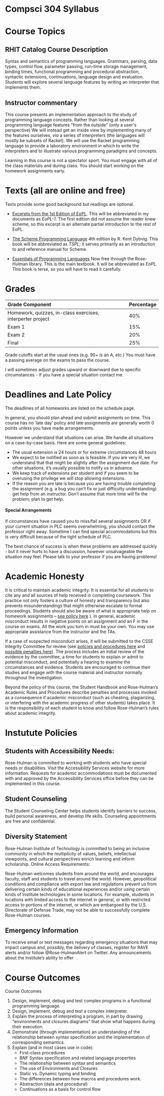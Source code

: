# Compsci 304 Syllabus

# Course Topics

## RHIT Catalog Course Description

Syntax and semantics of programming languages. Grammars, parsing, data
types, control flow, parameter passing, run-time storage management,
binding times, functional programming and procedural abstraction,
syntactic extensions, continuations, language design and
evaluation. Students will explore several language features by writing
an interpreter that implements them.

## Instructor commentary

This course presents an implementation
approach to the study of programming language concepts.  Rather than
looking at several programming language features "from the outside"
(only a user's perspective) We will instead get an inside
view by implementing many of the features ourselves, *via* a
series of interpreters (the languages will mostly be subsets of
Racket).  We will use the Racket programming language to provide a
laboratory environment in which to write the interpreters and to
illustrate various programming paradigms and concepts.

Learning in this course is not a spectator sport. You must engage with all of the class materials and during class. You should start working on the homework assignments early. 

# Texts (all are online and free)

Texts provide some good background but readings are optional.

- [Excerpts from the 1st Edition of EoPL](https://moodle.rose-hulman.edu/pluginfile.php/3547225/mod_resource/content/0/EoPL-1.pdf). This will 
be abbreviated in my documents as *EoPL-1*.  The first edition did not assume the reader knew scheme, so this excerpt is an alternate partial introduction to the rest of EoPL.

- [The Scheme Programming Language](http://www.scheme.com/tspl4/) 4th edition by R. Kent
Dybvig. This book will be abbreviated as *TSPL*; it serves
primarily as an introduction to and reference manual for Scheme.

- [Essentials of Programming
Languages](https://ebookcentral.proquest.com/lib/rosehulman-ebooks/detail.action?docID=3338861)
Now free through the Rose-Hulman library.  This is the main
textbook. It will be abbreviated as *EoPL*.  This book is terse, so
you will have to read it carefully.

# Grades

| Grade Component                                            | Percentage   |
| :---------------------------------------                   | :----------- |
| Homework, quizzes, in-class exercises, interperter project | 40%          |
| Exam 1                                                     | 15%          |
| Exam 2                                                     | 20%          |
| Final                                                      | 25%          |

Grade cutoffs start at the usual ones (e.g. 90+ is an A, etc.)  You must have a passing average on the exams to pass the course.

I will sometimes adjust grades upward or downward due to specific circumstances - if you have a special situation contact me.

# Deadlines and Late Policy

The deadlines of all homeworks are listed on the schedule page.

In general, you should plan ahead and submit assignments on time. This course has no ’late day’ policy and late assignments are generally worth 0 points unless you have made arrangements.

However we understand that situations can arise. We handle all situations on a case-by-case basis. Here are some general guidelines:

* The usual extension is 24 hours or for extreme circumstances 48 hours
* We expect to be notified as soon as is feasible. If you are very ill, we understand that that might be slightly after the assignment due date. For other situations, it’s usually possible to notify us in advance.
* We keep track of extensions per student and if you seem to be overusing the privilege we will stop allowing extensions.
* If the reason you are late is because you are having trouble completing the assignment (e.g. a bug you can’t fix or just difficulty understanding) get help from an instructor. Don’t assume that more time will fix the problem; plan to get help.

#### Special Arrangements

If circumstances have caused you to miss/fail several assignments OR
if your current situation in PLC seems overwhelming, you should
contact the professor right away.  Sometime I can find special
accommodations but this is very difficult because of the tight
schedule of PLC.

The best chance of success is when these problems are addressed
quickly - but it never hurts to have a discussion, however
unsalvageable the situation may feel.  Please talk to your professor
if you are having problems!

# Academic Honesty

It is critical to maintain academic integrity. It is essential for all
students to cite any and all sources of help received in completing
coursework. This practice not only fosters a culture of honesty and
transparency but also prevents misunderstandings that might otherwise
escalate to formal proceedings. Students should also be aware of what
is appropriate help on homework assignments – <a href="https://rosehulman.sharepoint.com/:w:/r/sites/CS/Shared Documents/Pilot Integrity Policy/IntegrityPilotPolicy - What Constitutes Misconduct.docx?d=w72d3dc4b233d4df68e10736359a06c80&csf=1&web=1&e=QWvFcM">see policy here</a> ). In general, academic misconduct results in negative points on an assignment and an F in the course on exams. All the work you turn in must be your own. You may use appropriate assistance from the instructor and the TAs.

If a case of suspected misconduct arises, it will be submitted to the
CSSE Integrity Committee for review (see <a href="https://rosehulman.sharepoint.com/:w:/r/sites/CS/Shared Documents/Pilot Integrity Policy/IntegrityPilotPolicy - Procedures.docx?d=wf4c70babf3ac434ba29d5518dca9f877&csf=1&web=1&e=1efwlT">policies and procedures here</a>
and <a href="https://rosehulman.sharepoint.com/:w:/r/sites/CS/Shared Documents/Pilot Integrity Policy/IntegrityPilotPolicy - Penalties %26 Evidence.docx?d=w916e293ca31a4493bdbdd6b78ed2d3dd&csf=1&web=1&e=wCWF2K">possible penalties here</a>). The process includes an initial review
of the evidence by the committee, a time for students to explain or
admit to potential misconduct, and potentially a hearing to examine
the circumstances and evidence. Students are encouraged to continue
their studies and engage with the course material and instructor
normally throughout the investigation.

Beyond the policy of this course, the Student Handbook and
Rose-Hulman’s Academic Rules and Procedures describe penalties and
processes invoked as a consequence if academic misconduct (such as
cheating, plagiarizing, or interfering with the academic progress of
other students) takes place.  It is the responsibility of each student
to know and follow Rose-Hulman’s rules about academic integrity.



# Instutute Policies

## Students with Accessibility Needs:

Rose-Hulman is committed to working with students who have special needs or disabilities.  Visit the Accessibility Services website for more information.  Requests for academic accommodations must be documented with and approved by the Accessibility Services office before they can be implemented in this course.

## Student Counseling

The Student Counseling Center helps students identify barriers to success, build personal awareness, and develop life skills.  Counseling appointments are free and confidential.

## Diversity Statement

Rose-Hulman Institute of Technology is committed to being an inclusive community in which the multiplicity of values, beliefs, intellectual viewpoints, and cultural perspectives enrich learning and inform scholarship.
Online Access Requirements:

Rose-Hulman welcomes students from around the world, and encourages faculty, staff and students to travel around the world.  However, geopolitical conditions and compliance with export law and regulations prevent us from delivering certain kinds of educational experiences and/or using certain kinds of Institute technologies in some locations.  For example, students in locations with limited access to the internet in general, or with restricted access to portions of the internet, or which are embargoed by the U.S. Directorate of Defense Trade, may not be able to successfully complete Rose-Hulman courses.

## Emergency Information

To receive email or text messages regarding emergency situations that may impact campus and, possibly, the delivery of classes, register for RAVE alerts and/or follow @Rose-HulmanAlert on Twitter.  Any announcements about the Institute’s ability to offer


# Course Outcomes

Course Outcomes

1. Design, implement, debug and test complex programs in a functional programming language. 
2. Design, implement, debug and test a complex interpreter.
3. Explain the process of interpreting a program, in part by drawing “environments and closures diagrams” that show what happens during their execution.
4. Demonstrate (through implementation) an understanding of the relationship between syntax specification and the implementation of corresponding semantics.
5. Explain (and in most cases use in code): 
   * First-class procedures
   * BNF Syntax specification and related language properties
   * The relationship between syntax and semantics 
   * The use of Environments and Closures
   * Static vs. Dynamic typing and binding 
   * The differences between how macros and procedures work.
   * Abstraction (data and procedural) 
   * Continuations as a basis for control flow
                        
